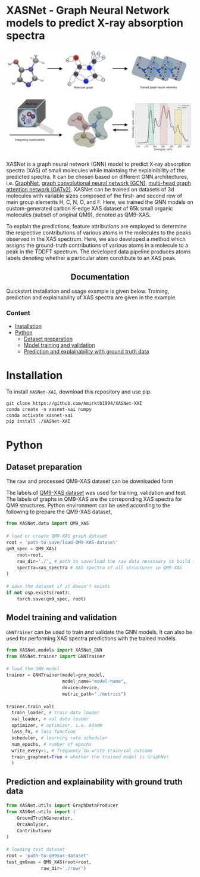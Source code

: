 # XASNet - Graph Neural Network models to predict X-ray absorption spectra

![generated molecules](./images/XASNet.png)

XASNet is a graph neural network (GNN) model to predict X-ray absorption spectra (XAS) of small molecules while maintaing the explainibility of the predicted spectra. It can be chosen based on different GNN architectures, i.e. [GraphNet](https://arxiv.org/abs/1806.01261), [graph convolutional neural network (GCN)](https://arxiv.org/abs/1509.09292), [multi-head graph attention network (GATv2)](https://arxiv.org/abs/1710.10903). XASNet can be trained on datasets of 3d molecules with variable sizes composed of the first- and second row of main group elements H, C, N, O, and F. Here, we trained the GNN models on custom-generated carbon K-edge XAS dataset of 65k small organic molecules (subset of original QM9), denoted as QM9-XAS. 

To explain the predictions, feature attributions are employed to determine the respective contributions of various atoms in the molecules to the peaks observed in the XAS spectrum. Here, we also developed a method which assigns the ground-truth contributions of various atoms in a molecule to a peak in the TDDFT spectrum. The developed data pipeline produces atoms labels denoting whether a particular atom conztibute to an XAS peak.


## <div align="center">Documentation</div>

Quickstart installation and usage example is given below. Training, prediction and explainability of XAS spectra are given in the example.  


### Content

+ [Installation](/README.md#installation)
+ [Python](/README.md#Python)
  + [Dataset preparation](/README.md#dataset-preparation)
  + [Model training and validation](/README.md#model-training)
  + [Prediction and explainability with ground truth data](/README.md#prediction-and-explainability-with-ground-truth-data)

# Installation

To install `XASNet-XAI`, download this repository and use pip.

```
git clone https://github.com/Amirktb1994/XASNet-XAI
conda create -n xasnet-xai numpy
conda activate xasnet-xai
pip install ./XASNet-XAI
```

# Python

## Dataset preparation

The raw and processed QM9-XAS dataset can be downloaded form 

The labels of [QM9-XAS dataset](https://doi.org/10.5281/zenodo.8276902) was used for training, validation and test. The labels of graphs in QM9-XAS are the correponding XAS spectra for QM9 structures. Python environment can be used according to the following to prepare the QM9-XAS dataset, 

```python
from XASNet.data import QM9_XAS

# load or create QM9-XAS graph dataset
root = 'path-to-save/load-QM9-XAS-dataset' 
qm9_spec = QM9_XAS(
    root=root,
    raw_dir='./', # path to save/load the raw data necessary to build the graph dataset
    spectra=xas_spectra # XAS spectra of all structures in QM9-XAS
)

# save the dataset if it doesn't exists
if not osp.exists(root):
    torch.save(qm9_spec, root)

```

## Model training and validation

`GNNTrainer` can be used to train and validate the GNN models. It can also be used for performing XAS spectra predictions with the trained models.

```python
from XASNet.models import XASNet_GNN
from XASNet.trainer import GNNTrainer

# load the GNN model
trainer = GNNTrainer(model=gnn_model, 
                     model_name="model-name",
                     device=device,
                     metric_path="./metrics")

trainer.train_val(
  train_loader, # train data loader 
  val_loader, # val data loader
  optimizer, # optimizer, i.e. AdamW
  loss_fn, # loss function
  scheduler, # learning rate scheduler  
  num_epochs, # number of epochs
  write_every=1, # frequency to write train/val outcome
  train_graphnet=True # whether the trained model is GraphNet
  )
```

## Prediction and explainability with ground truth data

```python
from XASNet.utils import GraphDataProducer
from XASNet.utils import (
    GroundTruthGenerator,
    OrcaAnlyser,
    Contributions
)

# loading test dataset
root = 'path-to-qm9xas-dataset'
test_qm9xas = QM9_XAS(root=root,
             raw_dir='./raw/')



```